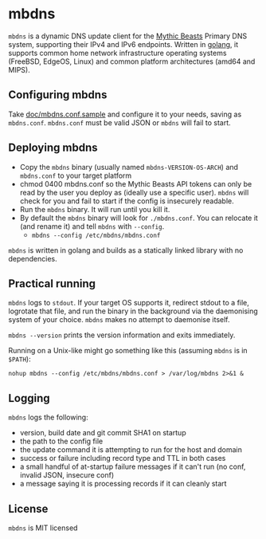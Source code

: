 # mbdns

`mbdns` is a dynamic DNS update client for the [Mythic Beasts](https://www.mythic-beasts.com/support/api/primary) Primary DNS system, supporting their IPv4 and IPv6 endpoints. Written in [golang](https://golang.org), it supports common home network infrastructure operating systems (FreeBSD, EdgeOS, Linux) and common platform architectures (amd64 and MIPS).

## Configuring mbdns

Take [doc/mbdns.conf.sample](/doc/mbdns.conf.sample) and configure it to your needs, saving as `mbdns.conf`. `mbdns.conf` must be valid JSON or `mbdns` will fail to start.

## Deploying mbdns

* Copy the `mbdns` binary (usually named `mbdns-VERSION-OS-ARCH`) and `mbdns.conf` to your target platform
* chmod 0400 mbdns.conf so the Mythic Beasts API tokens can only be read by the user you deploy as (ideally use a specific user). `mbdns` will check for you and fail to start if the config is insecurely readable.
* Run the `mbdns` binary. It will run until you kill it.
* By default the `mbdns` binary will look for `./mbdns.conf`. You can relocate it (and rename it) and tell `mbdns` with `--config`.
  * `mbdns --config /etc/mbdns/mbdns.conf`

`mbdns` is written in golang and builds as a statically linked library with no dependencies.

## Practical running

`mbdns` logs to `stdout`. If your target OS supports it, redirect stdout to a file, logrotate that file, and run the binary in the background via the daemonising system of your choice. `mbdns` makes no attempt to daemonise itself.

`mbdns --version` prints the version information and exits immediately.

Running on a Unix-like might go something like this (assuming `mbdns` is in `$PATH`):

`nohup mbdns --config /etc/mbdns/mbdns.conf > /var/log/mbdns 2>&1 &`

## Logging

`mbdns` logs the following:

* version, build date and git commit SHA1 on startup
* the path to the config file
* the update command it is attempting to run for the host and domain
* success or failure including record type and TTL in both cases
* a small handful of at-startup failure messages if it can't run (no conf, invalid JSON, insecure conf)
* a message saying it is processing records if it can cleanly start

## License

`mbdns` is MIT licensed